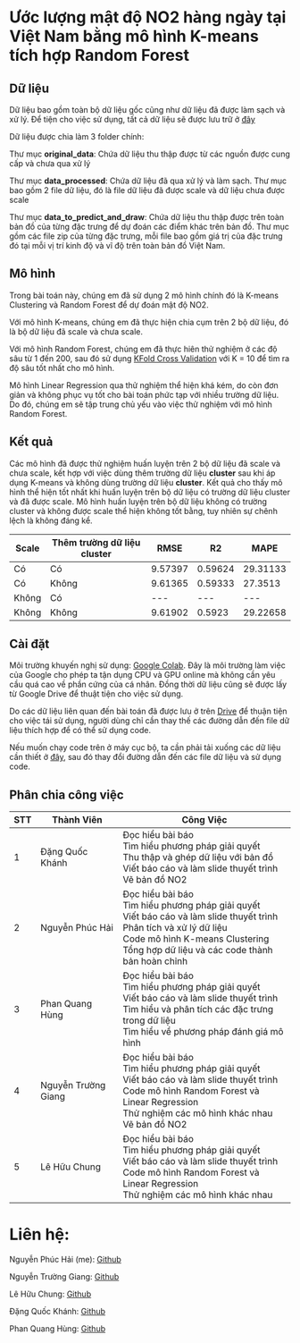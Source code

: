 # Ước lượng mật độ NO2 hàng ngày tại Việt Nam bằng mô hình K-means tích hợp Random Forest

## Dữ liệu
Dữ liệu bao gồm toàn bộ dữ liệu gốc cũng như dữ liệu đã được làm sạch và xử lý. Để tiện cho việc sử dụng, tất cả dữ liệu sẽ được lưu trữ ở [đây](https://drive.google.com/drive/folders/1uoh64dOepEHd9GR2ZywnCo-8zqMSg5Qn)

Dữ liệu được chia làm 3 folder chính:

Thư mục **original_data**: Chứa dữ liệu thu thập được từ các nguồn được cung cấp và chưa qua xử lý

Thư mục **data_processed**: Chứa dữ liệu đã qua xử lý và làm sạch. Thư mục bao gồm 2 file dữ liệu, đó là file dữ liệu đã được scale và dữ liệu chưa được scale

Thư mục **data_to_predict_and_draw**: Chứa dữ liệu thu thập được trên toàn bản đồ của từng đặc trưng để dự đoán các điểm khác trên bản đồ. Thư mục gồm các file zip của từng đặc trưng, mỗi file bao gồm giá trị của đặc trưng đó tại mỗi vị trí kinh độ và vĩ độ trên toàn bản đồ Việt Nam.

## Mô hình
Trong bài toán này, chúng em đã sử dụng 2 mô hình chính đó là K-means Clustering và Random Forest để dự đoán mật độ NO2. 

Với mô hình K-means, chúng em đã thực hiện chia cụm trên 2 bộ dữ liệu, đó là bộ dữ liệu đã scale và chưa scale.

Với mô hình Random Forest, chúng em đã thực hiên thử nghiệm ở các độ sâu từ 1 đến 200, sau đó sử dụng [KFold Cross Validation](https://machinelearningmastery.com/k-fold-cross-validation/) với K = 10 để tìm ra độ sâu tốt nhất cho mô hình.

Mô hình Linear Regression qua thử nghiệm thể hiện khá kém, do còn đơn giản và không phục vụ tốt cho bài toán phức tạp với nhiều trường dữ liệu. Do đó, chúng em sẽ tập trung chủ yếu vào việc thử nghiệm với mô hình Random Forest.

## Kết quả 
Các mô hình đã được thử nghiệm huấn luyện trên 2 bộ dữ liệu đã scale và chưa scale, kết hợp với việc dùng thêm trường dữ liệu **cluster** sau khi áp dụng K-means và không dùng trường dữ liệu **cluster**. Kết quả cho thấy mô hình thể hiện tốt nhất khi huấn luyện trên bộ dữ liệu có trường dữ liệu cluster và đã được scale. Mô hình huấn luyện trên bộ dữ liệu không có trường cluster và không được scale thể hiện không tốt bằng, tuy nhiên sự chênh lệch là không đáng kể. 

Scale | Thêm trường dữ liệu cluster | RMSE | R2 | MAPE
--- | --- | --- | --- |--- 
Có | Có | 9.57397 | 0.59624 | 29.31133
Có | Không | 9.61365 | 0.59333 | 27.3513
Không| Có | --- | --- | ---
Không | Không | 9.61902 | 0.5923| 29.22658

## Cài đặt
Môi trường khuyến nghị sử dụng: [Google Colab](https://colab.research.google.com/notebooks/). Đây là môi trường làm việc của Google cho phép ta tận dụng CPU và GPU online mà không cần yêu cầu quá cao về phần cứng của cá nhân. Đồng thời dữ liệu cũng sẽ được lấy từ Google Drive để thuật tiện cho việc sử dụng. 

Do các dữ liệu liên quan đến bài toán đã được lưu ở trên [Drive](https://drive.google.com/drive/folders/1uoh64dOepEHd9GR2ZywnCo-8zqMSg5Qn) để thuận tiện cho việc tái sử dụng, người dùng chỉ cần thay thế các đường dẫn đến file dữ liệu thích hợp để có thể sử dụng code.

Nếu muốn chạy code trên ở máy cục bộ, ta cần phải tải xuống các dữ liệu cần thiết ở [đây](https://drive.google.com/drive/folders/1uoh64dOepEHd9GR2ZywnCo-8zqMSg5Qn), sau đó thay đổi đường dẫn đến các file dữ liệu và sử dụng code.

## Phân chia công việc

| STT | Thành Viên          | Công Việc                                                                                                                                                                                                            |
|-----|---------------------|----------------------------------------------------------------------------------------------------------------------------------------------------------------------------------------------------------------------|
| 1   | Đặng Quốc Khánh     | Đọc hiểu bài báo  <br>Tìm hiểu phương pháp giải quyết  <br>Thu thập và ghép dữ liệu với bản đồ  <br>Viết báo cáo và làm slide thuyết trình  <br>Vẽ bản đồ NO2                                           |
| 2   | Nguyễn Phúc Hải     | Đọc hiểu bài báo <br>Tìm hiểu phương pháp giải quyết <br>Viết báo cáo và làm slide thuyết trình <br>Phân tích và xử lý dữ liệu <br> Code mô hình K-means Clustering <br>Tổng hợp dữ liệu và các code thành bản hoàn chỉnh |
| 3   | Phan Quang Hùng     | Đọc hiểu bài báo <br>Tìm hiểu phương pháp giải quyết <br>Viết báo cáo và làm slide thuyết trình <br>Tìm hiểu và phân tích các đặc trưng trong dữ liệu <br>Tìm hiểu về phương pháp đánh giá mô hình                   |
| 4   | Nguyễn Trường Giang | Đọc hiểu bài báo <br>Tìm hiểu phương pháp giải quyết <br>Viết báo cáo và làm slide thuyết trình <br>Code mô hình Random Forest và Linear Regression <br>Thử nghiệm các mô hình khác nhau <br> Vẽ bản đồ NO2               |
| 5   | Lê Hữu Chung        | Đọc hiểu bài báo <br>Tìm hiểu phương pháp giải quyết <br>Viết báo cáo và làm slide thuyết trình <br>Code mô hình Random Forest và Linear Regression <br>Thử nghiệm các mô hình khác nhau                             |                      |

# Liên hệ:
Nguyễn Phúc Hải (me): [Github](https://github.com/HaiNguyen2903)

Nguyễn Trường Giang: [Github](https://github.com/ntg552000)

Lê Hữu Chung: [Github](https://github.com/chungle1504)

Đặng Quốc Khánh: [Github](https://github.com/snowiceheart2000)

Phan Quang Hùng: [Github](https://github.com/phanquanghung)
